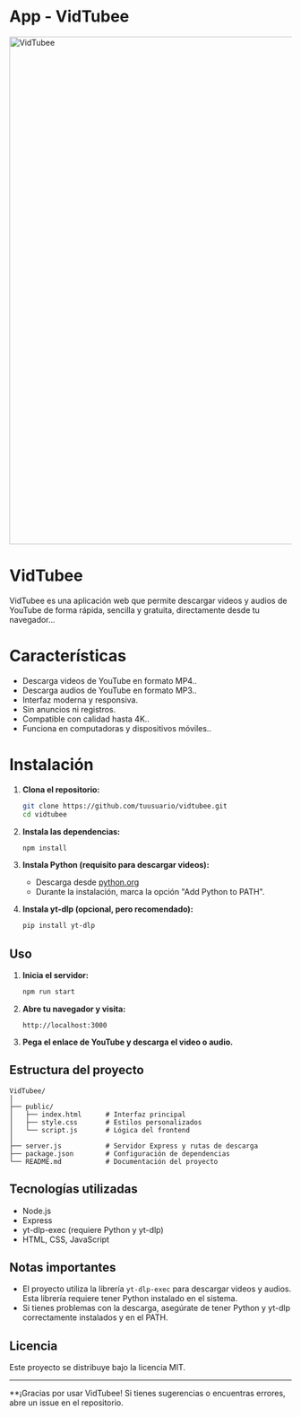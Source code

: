 <h1> App - VidTubee</h1>
<img width="1917" height="905" alt="VidTubee" src="https://github.com/user-attachments/assets/d15927f9-e80b-47ac-99cb-0fc3576acb7e" />


<h1>VidTubee</h1>

VidTubee es una aplicación web que permite descargar videos y audios de YouTube de forma rápida, sencilla y gratuita, directamente desde tu navegador...

<h1>Características</h1>

- Descarga videos de YouTube en formato MP4..
- Descarga audios de YouTube en formato MP3..
- Interfaz moderna y responsiva.
- Sin anuncios ni registros.
- Compatible con calidad hasta 4K..
- Funciona en computadoras y dispositivos móviles..

<h1>Instalación</h1>

1. **Clona el repositorio:**
   ```bash
   git clone https://github.com/tuusuario/vidtubee.git
   cd vidtubee
   ```

2. **Instala las dependencias:**
   ```bash
   npm install
   ```

3. **Instala Python (requisito para descargar videos):**
   - Descarga desde [python.org](https://www.python.org/downloads/windows/)
   - Durante la instalación, marca la opción "Add Python to PATH".

4. **Instala yt-dlp (opcional, pero recomendado):**
   ```bash
   pip install yt-dlp
   ```

## Uso

1. **Inicia el servidor:**
   ```bash
   npm run start
   ```
2. **Abre tu navegador y visita:**
   ```
   http://localhost:3000
   ```

3. **Pega el enlace de YouTube y descarga el video o audio.**

## Estructura del proyecto

```
VidTubee/
│
├── public/
│   ├── index.html      # Interfaz principal
│   ├── style.css       # Estilos personalizados
│   └── script.js       # Lógica del frontend
│
├── server.js           # Servidor Express y rutas de descarga
├── package.json        # Configuración de dependencias
└── README.md           # Documentación del proyecto
```

## Tecnologías utilizadas

- Node.js
- Express
- yt-dlp-exec (requiere Python y yt-dlp)
- HTML, CSS, JavaScript

## Notas importantes

- El proyecto utiliza la librería `yt-dlp-exec` para descargar videos y audios. Esta librería requiere tener Python instalado en el sistema.
- Si tienes problemas con la descarga, asegúrate de tener Python y yt-dlp correctamente instalados y en el PATH.

## Licencia

Este proyecto se distribuye bajo la licencia MIT.

---

**¡Gracias por usar VidTubee! Si tienes sugerencias o encuentras errores, abre un issue en el repositorio.
